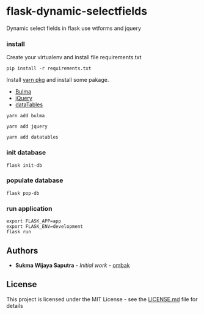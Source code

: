 # flask-dynamic-selectfields
Dynamic select fields in flask use wtforms and jquery

### install
Create your virtualenv and install file requirements.txt

```
pip install -r requirements.txt
```

Install [yarn pkg](https://yarnpkg.com/en/) and install some pakage.

* [Bulma](https://bulma.io/) 
* [jQuery](https://jquery.com/)
* [dataTables](https://datatables.net/)

```
yarn add bulma
```

```
yarn add jquery
```

```
yarn add datatables
```

### init database
```
flask init-db
```

### populate database
```
flask pop-db
```

### run application
```
export FLASK_APP=app
export FLASK_ENV=development
flask run
```

## Authors

* **Sukma Wijaya Saputra** - *Initial work* - [ombak](https://github.com/ombak)


## License

This project is licensed under the MIT License - see the [LICENSE.md](LICENSE.md) file for details

